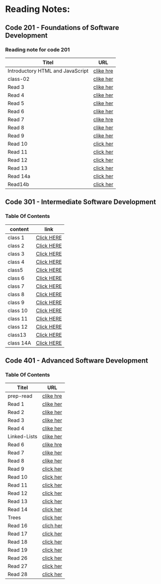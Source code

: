 # Reading Notes:
## Code 201 - Foundations of Software Development
### Reading note for code 201


| Titel                           |    URL                                                                 |
|---------------------------------|------------------------------------------------------------------------|
|Introductory HTML and JavaScript |  [ clike hre](https://ayahzaareer.github.io/reading2/HTML)             |
| class-02                        |  [clike her]( https://ayahzaareer.github.io/reading2/class-02 )        |
| Read 3                          |  [clike her]( https://ayahzaareer.github.io/reading2/read03)           |
| Read 4                          |  [clike her](https://ayahzaareer.github.io/reading2/read04)            |
| Read 5                          |  [clike her](https://ayahzaareer.github.io/reading2/read05)            |
| Read 6                          |  [clike her](https://ayahzaareer.github.io/reading2/read06)            |
| Read 7                          |  [clike hre](https://ayahzaareer.github.io/reading2/read07)            |
| Read 8                          |  [clike her](https://ayahzaareer.github.io/reading2/read08)            |
| Read 9                          |  [clike her ](https://ayahzaareer.github.io/reading2/read09)           |
| Read 10                         |  [click her](https://ayahzaareer.github.io/reading2/read10)            |
| Read 11                         |  [click her](https://ayahzaareer.github.io/reading2/read11)            |
| Read 12                         |  [click her](https://ayahzaareer.github.io/reading2/read12)            |
| Read 13                         |  [click her](https://ayahzaareer.github.io/reading2/read13)            |
| Read 14a                        |  [click her](https://ayahzaareer.github.io/reading2/read14a)           |
|Read14b                          |  [click her](https://ayahzaareer.github.io/reading2/read14b)           |




## Code 301 - Intermediate Software Development
### Table Of Contents
| content       | link                                                              |
| --------------|  -----------------------------------------------------------------|
| class 1       | [Click HERE](https://ayahzaareer.github.io/Reading-notes/class1)  |
| class 2       | [Click HERE](https://ayahzaareer.github.io/Reading-notes/class2)  |
| class 3       | [Click HERE](https://ayahzaareer.github.io/Reading-notes/class3)  |
| class 4       | [Click HERE](https://ayahzaareer.github.io/Reading-notes/class4)  |
| class5        | [Click HERE](https://ayahzaareer.github.io/Reading-notes/class5)  |
| class 6       | [Click HERE](https://ayahzaareer.github.io/Reading-notes/class6)  |
| class 7       | [Click HERE](https://ayahzaareer.github.io/Reading-notes/class7)  |
| class 8       | [Click HERE](https://ayahzaareer.github.io/Reading-notes/class8)  |
| class 9       | [Click HERE](https://ayahzaareer.github.io/Reading-notes/class9 ) |
| class 10      | [Click HERE](https://ayahzaareer.github.io/Reading-notes/class10) |
| class 11      | [Click HERE](https://ayahzaareer.github.io/Reading-notes/class11) |
| class 12      | [Click HERE](https://ayahzaareer.github.io/Reading-notes/class12) |
| class13       | [Click HERE](https://ayahzaareer.github.io/Reading-notes/class13) |
| class 14A     | [Click HERE](https://ayahzaareer.github.io/Reading-notes/class14A)|






## Code 401 -  Advanced Software Development
### Table Of Contents

| Titel                           |    URL                                                                 |
|---------------------------------|------------------------------------------------------------------------|
| prep-read                       |  [ clike hre](https://ayahzaareer.github.io/Reading-notes/prep-read)   |
| Read 1                          |  [clike her]( https://ayahzaareer.github.io/Reading-notes/read401-1 )  |
| Read 2                          |  [clike her](https://ayahzaareer.github.io/Reading-notes/read401-2 )   |
| Read 3                          |  [clike her](https://ayahzaareer.github.io/Reading-notes/read401-3)    |
| Read 4                          |  [clike her](https://ayahzaareer.github.io/Reading-notes/read401-4)    |
| Linked-Lists                    |  [clike her](https://ayahzaareer.github.io/Reading-notes/Linked-Lists) |
| Read 6                          |  [clike hre](https://ayahzaareer.github.io/Reading-notes/read401-6)    |
| Read 7                          |  [clike her](https://ayahzaareer.github.io/Reading-notes/read401-7)    |
| Read 8                          |  [clike her ](https://ayahzaareer.github.io/Reading-notes/read401-8)   |
| Read 9                          |  [click her](https://ayahzaareer.github.io/Reading-notes/read401-9)    |
| Read 10                         |  [click her](https://ayahzaareer.github.io/Reading-notes/read401-10)   |
| Read 11                         |  [click her](https://ayahzaareer.github.io/Reading-notes/read401-11)   |
| Read 12                         |  [click her](https://ayahzaareer.github.io/Reading-notes/read401-12)   |
| Read 13                         |  [click her](https://ayahzaareer.github.io/Reading-notes/read401-13)   |
|Read 14                          |  [click her](https://ayahzaareer.github.io/Reading-notes/read401-14)   |
| Trees                           |  [click her](https://ayahzaareer.github.io/Reading-notes/read401-Tree) |
| Read 16                         |  [clich her](https://ayahzaareer.github.io/Reading-notes/read401-16)   |
| Read 17                         |  [click her](https://ayahzaareer.github.io/Reading-notes/read401-17)   |
| Read 18                         |  [click her](https://ayahzaareer.github.io/Reading-notes/read401-18)   |
| Read 19                         |  [click her](https://ayahzaareer.github.io/Reading-notes/read401-19)   |
| Read 26                         |  [click her](https://ayahzaareer.github.io/Reading-notes/read401-26)   |
| Read 27                         |  [click her](https://ayahzaareer.github.io/Reading-notes/read401-27)   |
| Read 28                         |  [click her](https://ayahzaareer.github.io/Reading-notes/read401-28)   |
